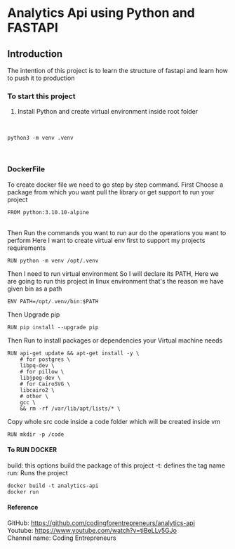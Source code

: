 # Analytics Api using Python and FASTAPI


## Introduction
<p>The intention of this project is to learn the structure of fastapi and learn how to push it to production</p>



### To start this project
1. Install Python and create virtual environment inside root folder

<br/>

```
python3 -m venv .venv
```
<br/>

### DockerFile
To create docker file we need to go step by step command. 
First Choose a package from which you want pull the library or get support to run your project
```
FROM python:3.10.10-alpine
```
<br/>
Then Run the commands you want to run aur do the operations you want to perform
Here I want to create virtual env first to support my projects requirements

```
RUN python -m venv /opt/.venv
```
Then I need to run virtual environment So I will declare its PATH, Here we are going to run this project in linux environment 
that's the reason we have given bin as a path

```
ENV PATH=/opt/.venv/bin:$PATH
```
Then Upgrade pip
```
RUN pip install --upgrade pip
```
Then Run to install packages or dependencies your Virtual machine needs

```
RUN api-get update && apt-get install -y \
    # for postgres \
    libpq-dev \
    # for pillow \
    libjpeg-dev \
    # for CairoSVG \
    libcairo2 \
    # other \
    gcc \
    && rm -rf /var/lib/apt/lists/* \
```

Copy whole src code inside a code folder which will be created inside vm

```
RUN mkdir -p /code
```

#### To RUN DOCKER

build: this options build the package of this project
-t: defines the tag name
run: Runs the project
```
docker build -t analytics-api
docker run
```



#### Reference
GitHub: https://github.com/codingforentrepreneurs/analytics-api
<br>
Youtube: https://www.youtube.com/watch?v=tiBeLLv5GJo
<br>
Channel name: Coding Entrepreneurs